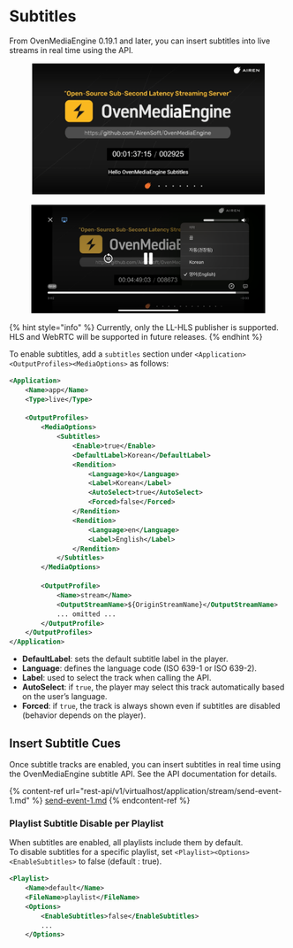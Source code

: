 # Subtitles

From OvenMediaEngine 0.19.1 and later, you can insert subtitles into live streams in real time using the API.&#x20;

<figure><img src=".gitbook/assets/image.png" alt=""><figcaption></figcaption></figure>

<figure><img src=".gitbook/assets/image (1).png" alt=""><figcaption></figcaption></figure>

{% hint style="info" %}
Currently, only the LL-HLS publisher is supported. HLS and WebRTC will be supported in future releases.
{% endhint %}

To enable subtitles, add a `subtitles` section under  `<Application><OutputProfiles><MediaOptions>` as follows:

```xml
<Application>
    <Name>app</Name>
    <Type>live</Type>

    <OutputProfiles>
        <MediaOptions>
            <Subtitles>
                <Enable>true</Enable>
                <DefaultLabel>Korean</DefaultLabel>
                <Rendition>
                    <Language>ko</Language>
                    <Label>Korean</Label>
                    <AutoSelect>true</AutoSelect>
                    <Forced>false</Forced>
                </Rendition>
                <Rendition>
                    <Language>en</Language>
                    <Label>English</Label>
                </Rendition>
            </Subtitles>
        </MediaOptions>

        <OutputProfile>
            <Name>stream</Name>
            <OutputStreamName>${OriginStreamName}</OutputStreamName>
            ... omitted ...
        </OutputProfile>
    </OutputProfiles>
</Application>
```

* **DefaultLabel**: sets the default subtitle label in the player.
* **Language**: defines the language code (ISO 639-1 or ISO 639-2).
* **Label**: used to select the track when calling the API.
* **AutoSelect**: if `true`, the player may select this track automatically based on the user’s language.
* **Forced**: if `true`, the track is always shown even if subtitles are disabled (behavior depends on the player).

## Insert Subtitle Cues

Once subtitle tracks are enabled, you can insert subtitles in real time using the OvenMediaEngine subtitle API. See the API documentation for details.

{% content-ref url="rest-api/v1/virtualhost/application/stream/send-event-1.md" %}
[send-event-1.md](rest-api/v1/virtualhost/application/stream/send-event-1.md)
{% endcontent-ref %}

### Playlist Subtitle Disable per Playlist

When subtitles are enabled, all playlists include them by default.\
To disable subtitles for a specific playlist, set `<Playlist><Options><EnableSubtitles>` to false (default : true).

```xml
<Playlist>
	<Name>default</Name>
	<FileName>playlist</FileName>
	<Options>
		<EnableSubtitles>false</EnableSubtitles>
		...
	</Options>
```






